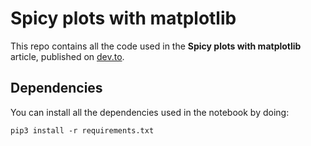 # Spicy plots with matplotlib

This repo contains all the code used in the __Spicy plots with matplotlib__ article, published on [dev.to](https://dev.to/wickdchromosome/spicy-plots-with-matplotlib-1b0i).

## Dependencies 

You can install all the dependencies used in the notebook by doing:
```
pip3 install -r requirements.txt
```
